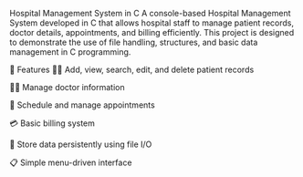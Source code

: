 Hospital Management System in C
A console-based Hospital Management System developed in C that allows hospital staff to manage patient records, doctor details, appointments, and billing efficiently. This project is designed to demonstrate the use of file handling, structures, and basic data management in C programming.

🔧 Features
🧑‍⚕️ Add, view, search, edit, and delete patient records

👨‍⚕️ Manage doctor information

📅 Schedule and manage appointments

💳 Basic billing system

📂 Store data persistently using file I/O

📋 Simple menu-driven interface
